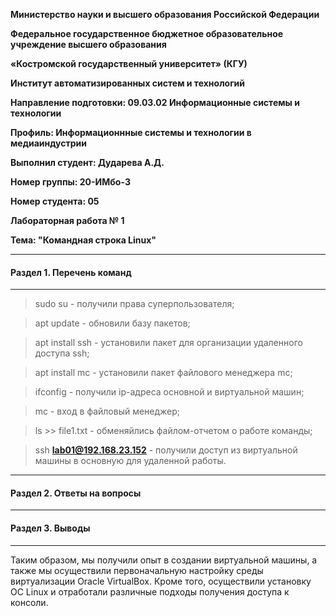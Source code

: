 **Министерство науки и высшего образования Российской Федерации**

**Федеральное государственное бюджетное образовательное учреждение высшего образования**

**«Костромской государственный университет» (КГУ)**

**Институт автоматизированных систем и технологий**

**Направление подготовки: 09.03.02 Информационные системы и технологии**

**Профиль: Информационнные системы и технологии в медиаиндустрии**

**Выполнил студент: Дударева А.Д.**

**Номер группы: 20-ИМбо-3**

**Номер студента: 05**

**Лабораторная работа № 1** 

**Тема: "Командная строка Linux"**

---

#### Раздел 1. Перечень команд
---
> sudo su - получили права суперпользователя;

> apt update - обновили базу пакетов;

> apt install ssh - установили пакет для организации удаленного доступа ssh;

> apt install mc - установили пакет файлового менеджера mc;

> ifconfig - получили ip-адреса основной и виртуальной машин;

> mc - вход в файловый менеджер;

> ls >> file1.txt - обменяйлись файлом-отчетом о работе команды;

> ssh **lab01@192.168.23.152** - получили доступ из виртуальной машины в основную для удаленной работы.

---

#### Раздел 2. Ответы на вопросы

---

#### Раздел 3. Выводы
---
Таким образом, мы получили опыт в создании виртуальной машины, а также мы осуществили первоначальную настройку среды
виртуализации Oracle VirtualBox.
Кроме того, осуществили установку ОС Linux и отработали различные подходы получения доступа к
консоли. 
